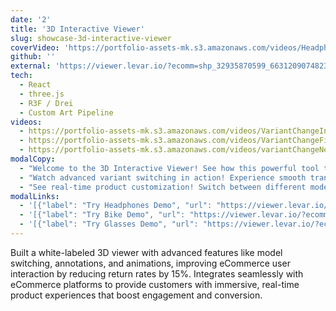 ```yaml
---
date: '2'
title: '3D Interactive Viewer'
slug: showcase-3d-interactive-viewer
coverVideo: 'https://portfolio-assets-mk.s3.amazonaws.com/videos/HeadphonesVariant_compressed.mp4'
github: ''
external: 'https://viewer.levar.io/?ecomm=shp_32935870599_6631209074823_39594167074951'
tech:
  - React
  - three.js
  - R3F / Drei
  - Custom Art Pipeline
videos:
  - https://portfolio-assets-mk.s3.amazonaws.com/videos/VariantChangeIntro_compressed.mp4
  - https://portfolio-assets-mk.s3.amazonaws.com/videos/VariantChangeFinal_compressed.mp4
  - https://portfolio-assets-mk.s3.amazonaws.com/videos/variantChangeNew_final.mp4
modalCopy:
  - "Welcome to the 3D Interactive Viewer! See how this powerful tool transforms product exploration with immersive 3D visualization, real-time interactions, and seamless variant switching."
  - "Watch advanced variant switching in action! Experience smooth transitions between product configurations, colors, and materials with instant updates and fluid animations."
  - "See real-time product customization! Switch between different models, colors, and features seamlessly while maintaining perfect 3D quality and performance."
modalLinks:
  - '[{"label": "Try Headphones Demo", "url": "https://viewer.levar.io/?ecomm=shp_32935870599_6631209074823_39594167074951"}]'
  - '[{"label": "Try Bike Demo", "url": "https://viewer.levar.io/?ecomm=shp_58973749412_7189749924004_41703004831908"}]'
  - '[{"label": "Try Glasses Demo", "url": "https://viewer.levar.io/?ecomm=shp_27596521506_7662504116411_43410585682107"}]'
---
```


Built a white-labeled 3D viewer with advanced features like model switching, annotations, and animations, improving eCommerce user interaction by reducing return rates by 15%. Integrates seamlessly with eCommerce platforms to provide customers with immersive, real-time product experiences that boost engagement and conversion.
